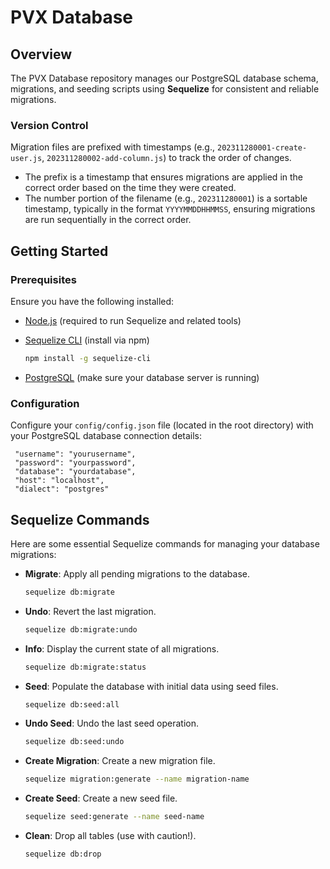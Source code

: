 # PVX Database

## Overview

The PVX Database repository manages our PostgreSQL database schema, migrations, and seeding scripts using **Sequelize** for consistent and reliable migrations.

### Version Control

Migration files are prefixed with timestamps (e.g., `202311280001-create-user.js`, `202311280002-add-column.js`) to track the order of changes.

- The prefix is a timestamp that ensures migrations are applied in the correct order based on the time they were created.
- The number portion of the filename (e.g., `202311280001`) is a sortable timestamp, typically in the format `YYYYMMDDHHMMSS`, ensuring migrations are run sequentially in the correct order.

## Getting Started

### Prerequisites

Ensure you have the following installed:

- [Node.js](https://nodejs.org/en/) (required to run Sequelize and related tools)
- [Sequelize CLI](https://flywaydb.org/documentation/usage/commandline) (install via npm)

  ```bash
  npm install -g sequelize-cli
  ```

- [PostgreSQL](https://www.postgresql.org/download/) (make sure your database server is running)

### Configuration

Configure your `config/config.json` file (located in the root directory) with your PostgreSQL database connection details:

```properties
 "username": "yourusername",
 "password": "yourpassword",
 "database": "yourdatabase",
 "host": "localhost",
 "dialect": "postgres"
```

## Sequelize Commands

Here are some essential Sequelize commands for managing your database migrations:

- **Migrate**: Apply all pending migrations to the database.

  ```bash
  sequelize db:migrate
  ```

- **Undo**: Revert the last migration.

  ```bash
  sequelize db:migrate:undo
  ```

- **Info**: Display the current state of all migrations.

  ```bash
  sequelize db:migrate:status
  ```

- **Seed**: Populate the database with initial data using seed files.

  ```bash
  sequelize db:seed:all
  ```

- **Undo Seed**: Undo the last seed operation.

  ```bash
  sequelize db:seed:undo
  ```

- **Create Migration**: Create a new migration file.

  ```bash
  sequelize migration:generate --name migration-name
  ```

- **Create Seed**: Create a new seed file.

  ```bash
  sequelize seed:generate --name seed-name
  ```

- **Clean**: Drop all tables (use with caution!).

  ```bash
  sequelize db:drop
  ```
